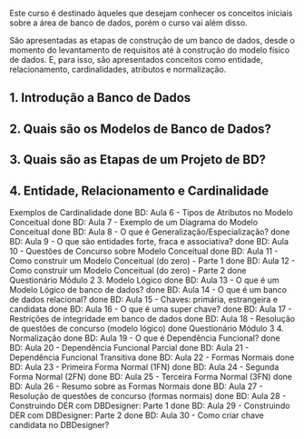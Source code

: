 
Este curso é destinado àqueles que desejam conhecer os conceitos iniciais sobre a área de banco de dados, porém o curso vai além disso.

São apresentadas as etapas de construção de um banco de dados, desde o momento do levantamento de requisitos até à construção do modelo físico de dados. E, para isso, são apresentados conceitos como entidade, relacionamento, cardinalidades, atributos e normalização.

## 1. Introdução a Banco de Dados

## 2. Quais são os Modelos de Banco de Dados?

## 3. Quais são as Etapas de um Projeto de BD?

## 4. Entidade, Relacionamento e Cardinalidade

Exemplos de Cardinalidade
done
BD: Aula 6 - Tipos de Atributos no Modelo Conceitual
done
BD: Aula 7 - Exemplo de um Diagrama do Modelo Conceitual
done
BD: Aula 8 - O que é Generalização/Especialização?
done
BD: Aula 9 - O que são entidades forte, fraca e associativa?
done
BD: Aula 10 - Questões de Concurso sobre Modelo Conceitual
done
BD: Aula 11 - Como construir um Modelo Conceitual (do zero) - Parte 1
done
BD: Aula 12 - Como construir um Modelo Conceitual (do zero) - Parte 2
done
Questionário Módulo 2
3. Modelo Lógico
done
BD: Aula 13 - O que é um Modelo Lógico de banco de dados?
done
BD: Aula 14 - O que é um banco de dados relacional?
done
BD: Aula 15 - Chaves: primária, estrangeira e candidata
done
BD: Aula 16 - O que é uma super chave?
done
BD: Aula 17 - Restrições de integridade em banco de dados
done
BD: Aula 18 - Resolução de questões de concurso (modelo lógico)
done
Questionário Módulo 3
4. Normalização
done
BD: Aula 19 - O que é Dependência Funcional?
done
BD: Aula 20 - Dependência Funcional Parcial
done
BD: Aula 21 - Dependência Funcional Transitiva
done
BD: Aula 22 - Formas Normais
done
BD: Aula 23 - Primeira Forma Normal (1FN)
done
BD: Aula 24 - Segunda Forma Normal (2FN)
done
BD: Aula 25 - Terceira Forma Normal (3FN)
done
BD: Aula 26 - Resumo sobre as Formas Normais
done
BD: Aula 27 - Resolução de questões de concurso (formas normais)
done
BD: Aula 28 - Construindo DER com DBDesigner: Parte 1
done
BD: Aula 29 - Construindo DER com DBDesigner: Parte 2
done
BD: Aula 30 - Como criar chave candidata no DBDesigner?